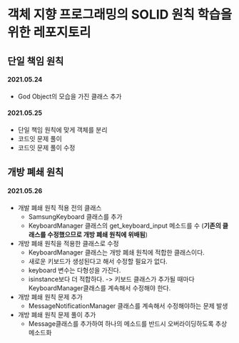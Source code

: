 # 객체 지향 프로그래밍의 SOLID 원칙 학습을 위한 레포지토리

## 단일 책임 원칙

#### 2021.05.24
- God Object의 모습을 가진 클래스 추가 
#### 2021.05.25
- 단일 책임 원칙에 맞게 객체를 분리
- 코드잇 문제 풀이 
- 코드잇 문제 풀이 수정

## 개방 폐쇄 원칙

#### 2021.05.26
- 개발 폐쇄 원칙 적용 전의 클래스
  - SamsungKeyboard 클래스를 추가
  - KeyboardManager 클래스의 get_keyboard_input 메소드를 수 (**기존의 클래스를 수정했으므로 개방 폐쇄 원칙에 위배됨**)
- 개방 폐쇄 원칙을 적용한 클래스로 수정
    - KeyboardManager 클래스는 개방 폐쇄 원칙에 적합한 클래스이다.
    - 새로운 키보드가 생성된다고 해서 수정할 필요가 없다.
    - keyboard 변수는 다형성을 가진다.
    - isinstance보다 더 적합하다. -> 키보드 클래스가 추가될 때마다 KeyboardManager클래스를 계속해서 수정해야 한다.
- 개방 폐쇄 원칙 문제 추가 
  - MessageNotificationManager 클래스를 계속해서 수정해야하는 문제 발생
- 개방 폐쇄 원칙 문제 풀이 추가
    - Message클래스를 추가하여 하나의 메소드를 반드시 오버라이딩하도록 추상메소드화
  



